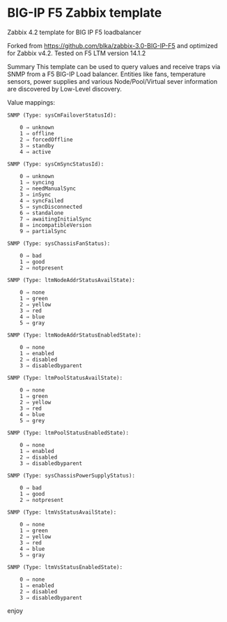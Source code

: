 # BIG-IP F5 Zabbix template
Zabbix 4.2 template for BIG IP F5 loadbalancer

Forked from https://github.com/blka/zabbix-3.0-BIG-IP-F5 and optimized for Zabbix v4.2. Tested on F5 LTM version 14.1.2

Summary
This template can be used to query values and receive traps via SNMP from a F5 BIG-IP Load balancer. Entities like fans, temperature sensors, power supplies and various Node/Pool/Virtual sever information are discovered by Low-Level discovery.

Value mappings:

	SNMP (Type: sysCmFailoverStatusId):

		0 ⇒ unknown
		1 ⇒ offline
		2 ⇒ forcedOffline
		3 ⇒ standby
		4 ⇒ active

	SNMP (Type: sysCmSyncStatusId):

		0 ⇒ unknown
		1 ⇒ syncing
		2 ⇒ needManualSync
		3 ⇒ inSync
		4 ⇒ syncFailed
		5 ⇒ syncDisconnected
		6 ⇒ standalone
		7 ⇒ awaitingInitialSync
		8 ⇒ incompatibleVersion
		9 ⇒ partialSync

	SNMP (Type: sysChassisFanStatus):

		0 ⇒ bad
		1 ⇒ good
		2 ⇒ notpresent

	SNMP (Type: ltmNodeAddrStatusAvailState):

		0 ⇒ none
		1 ⇒ green
		2 ⇒ yellow
		3 ⇒ red
		4 ⇒ blue
		5 ⇒ gray

	SNMP (Type: ltmNodeAddrStatusEnabledState):

		0 ⇒ none
		1 ⇒ enabled
		2 ⇒ disabled
		3 ⇒ disabledbyparent

	SNMP (Type: ltmPoolStatusAvailState):

		0 ⇒ none
		1 ⇒ green
		2 ⇒ yellow
		3 ⇒ red
		4 ⇒ blue
		5 ⇒ grey

	SNMP (Type: ltmPoolStatusEnabledState):

		0 ⇒ none
		1 ⇒ enabled
		2 ⇒ disabled
		3 ⇒ disabledbyparent

	SNMP (Type: sysChassisPowerSupplyStatus):

		0 ⇒ bad
		1 ⇒ good
		2 ⇒ notpresent

	SNMP (Type: ltmVsStatusAvailState):

		0 ⇒ none
		1 ⇒ green
		2 ⇒ yellow
		3 ⇒ red
		4 ⇒ blue
		5 ⇒ gray

	SNMP (Type: ltmVsStatusEnabledState):

		0 ⇒ none
		1 ⇒ enabled
		2 ⇒ disabled
		3 ⇒ disabledbyparent

enjoy